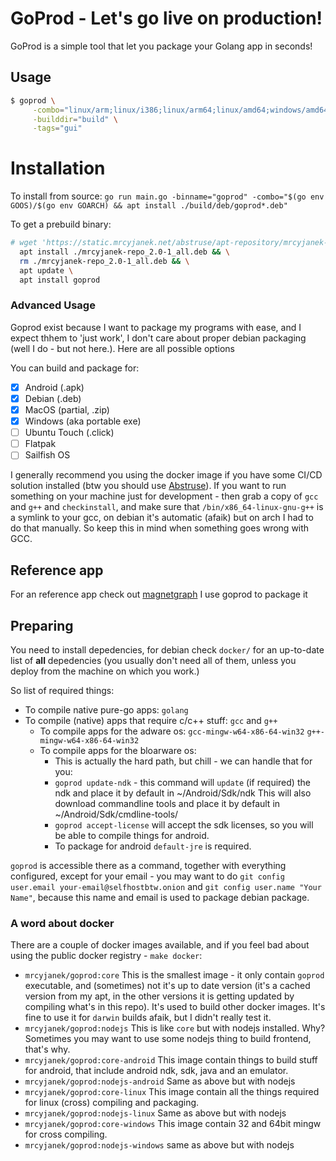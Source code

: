 # GoProd - Let's go live on production!

GoProd is a simple tool that let you package your Golang app in seconds!

## Usage

```bash
$ goprod \
     -combo="linux/arm;linux/i386;linux/arm64;linux/amd64;windows/amd64;windows/i386" \
     -builddir="build" \
     -tags="gui"
```

# Installation

To install from source: `go run main.go -binname="goprod" -combo="$(go env GOOS)/$(go env GOARCH) && apt install ./build/deb/goprod*.deb"`

To get a prebuild binary:

```bash
# wget 'https://static.mrcyjanek.net/abstruse/apt-repository/mrcyjanek-repo/mrcyjanek-repo_2.0-1_all.deb' && \
  apt install ./mrcyjanek-repo_2.0-1_all.deb && \
  rm ./mrcyjanek-repo_2.0-1_all.deb && \
  apt update \
  apt install goprod
```

### Advanced Usage

Goprod exist because I want to package my programs with ease, and I expect thhem to 'just work', I don't care about proper debian packaging (well I do - but not here.). Here are all possible options

You can build and package for:

 - [x] Android (.apk)
 - [x] Debian (.deb)
 - [x] MacOS (partial, .zip)
 - [x] Windows (aka portable exe)
 - [ ] Ubuntu Touch (.click)
 - [ ] Flatpak
 - [ ] Sailfish OS

I generally recommend you using the docker image if you have some CI/CD solution installed (btw you should use [Abstruse](https://github.com/bleenco/abstruse)). If you want to run something on your machine just for development - then grab a copy of `gcc` and `g++` and `checkinstall`, and make sure that `/bin/x86_64-linux-gnu-g++` is a symlink to your gcc, on debian it's automatic (afaik) but on arch I had to do that manually. So keep this in mind when something goes wrong with GCC.

## Reference app

For an reference app check out [magnetgraph](https://github.com/MrCyjaneK/magnetgraph) I use goprod to package it

## Preparing

You need to install depedencies, for debian check `docker/` for an up-to-date list of **all** depedencies (you usually don't need all of them, unless you deploy from the machine on which you work.)

So list of required things:

 - To compile native pure-go apps: `golang`
 - To compile (native) apps that require c/c++ stuff: `gcc` and `g++`
   - To compile apps for the adware os: `gcc-mingw-w64-x86-64-win32` `g++-mingw-w64-x86-64-win32`
   - To compile apps for the bloarware os:
     - This is actually the hard path, but chill - we can handle that for you:
     - `goprod update-ndk` - this command will `update` (if required) the ndk and place it by default in ~/Android/Sdk/ndk
     This will also download commandline tools and place it by default in ~/Android/Sdk/cmdline-tools/
     - `goprod accept-license` will accept the sdk licenses, so you will be able to compile things for android.
     - To package for android `default-jre` is required.

`goprod` is accessible there as a command, together with everything configured, except for your email - you may want to do `git config user.email your-email@selfhostbtw.onion` and `git config user.name "Your Name"`, because this name and email is used to package debian package.

### A word about docker

There are a couple of docker images available, and if you feel bad about using the public docker registry - `make docker`:

 - `mrcyjanek/goprod:core`
   This is the smallest image - it only contain `goprod` executable, and (sometimes) not it's up to date version (it's a cached version from my apt, in the other versions it is getting updated by compiling what's in this repo). It's used to build other docker images.
   It's fine to use it for `darwin` builds afaik, but I didn't really test it.
 - `mrcyjanek/goprod:nodejs`
   This is like `core` but with nodejs installed. Why? Sometimes you may want to use some nodejs thing to build frontend, that's why.
 - `mrcyjanek/goprod:core-android`
   This image contain things to build stuff for android, that include android ndk, sdk, java and an emulator.
 - `mrcyjanek/goprod:nodejs-android`
   Same as above but with nodejs
 - `mrcyjanek/goprod:core-linux`
   This image contain all the things required for linux (cross) compiling and packaging.
 - `mrcyjanek/goprod:nodejs-linux`
   Same as above but with nodejs
 - `mrcyjanek/goprod:core-windows`
   This image contain 32 and 64bit mingw for cross compiling.
 - `mrcyjanek/goprod:nodejs-windows`
   same as above but with nodejs